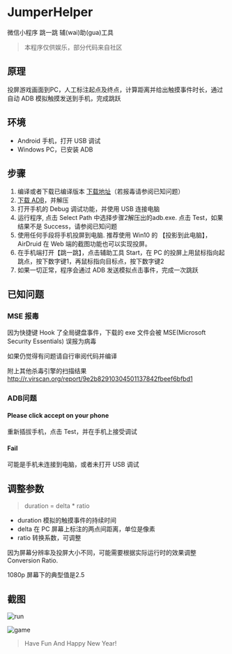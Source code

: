 # JumperHelper

微信小程序 跳一跳 辅(wai)助(gua)工具

> 本程序仅供娱乐，部分代码来自社区

## 原理

投屏游戏画面到PC，人工标注起点及终点，计算距离并给出触摸事件时长，通过自动 ADB 模拟触摸发送到手机，完成跳跃

## 环境

* Android 手机，打开 USB 调试
* Windows PC，已安装 ADB

## 步骤

1. 编译或者下载已编译版本 [下载地址](https://raw.githubusercontent.com/Nihiue/JumpHelper/master/static/JumpHelper.exe)（若报毒请参阅已知问题）
2. [下载 ADB](https://raw.githubusercontent.com/Nihiue/JumpHelper/master/static/platform-tools-latest-windows.zip)，并解压
3. 打开手机的 Debug 调试功能，并使用 USB 连接电脑
4. 运行程序, 点击 Select Path 中选择步骤2解压出的adb.exe. 点击 Test，如果结果不是 Success，请参阅已知问题
5. 使用任何手段将手机投屏到电脑. 推荐使用 Win10 的 【投影到此电脑】，AirDruid 在 Web 端的截图功能也可以实现投屏。
6. 在手机端打开【跳一跳】，点击辅助工具 Start，在 PC 的投屏上用鼠标指向起跳点，按下数字键1，再鼠标指向目标点，按下数字键2
7. 如果一切正常，程序会通过 ADB 发送模拟点击事件，完成一次跳跃

## 已知问题

### MSE 报毒

因为快捷键 Hook 了全局键盘事件，下载的 exe 文件会被 MSE(Microsoft Security Essentials) 误报为病毒

如果仍觉得有问题请自行审阅代码并编译

附上其他杀毒引擎的扫描结果 http://r.virscan.org/report/9e2b82910304501137842fbeef6bfbd1

### ADB问题

#### Please click accept on your phone
重新插拔手机，点击 Test，并在手机上接受调试


#### Fail
可能是手机未连接到电脑，或者未打开 USB 调试


## 调整参数

> duration = delta * ratio

* duration 模拟的触摸事件的持续时间
* delta 在 PC 屏幕上标注的两点间距离，单位是像素
* ratio 转换系数，可调整

因为屏幕分辨率及投屏大小不同，可能需要根据实际运行时的效果调整 Conversion Ratio.

1080p 屏幕下的典型值是2.5

## 截图

![run](https://raw.githubusercontent.com/Nihiue/JumpHelper/master/static/run.png)

![game](https://raw.githubusercontent.com/Nihiue/JumpHelper/master/static/game.jpg)




> Have Fun And Happy New Year!
